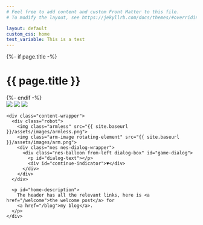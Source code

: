```yaml
---
# Feel free to add content and custom Front Matter to this file.
# To modify the layout, see https://jekyllrb.com/docs/themes/#overriding-theme-defaults

layout: default
custom_css: home
test_variable: This is a test
---
```

<div class="home">
  {%- if page.title -%}
    <h1 class="page-heading">{{ page.title }}</h1>
  {%- endif -%}
  <div id="cloud-container">
    <img src="{{ site.baseurl }}/assets/images/cloud.png" class="cloud" id="cloud-image">
    <img
      src="{{ site.baseurl }}/assets/images/cloudhappy.png"
      class="cloud cloud-hover hidden"
      id="cloudhappy-image"
    >
    <img
      src="{{ site.baseurl }}/assets/images/cloudshock.png"
      class="cloud hidden"
      id="cloudshock-image"
    >
  </div>
  <div id="scene-container">
    <div class="video-container" style="display: none;">
      <video muted autoplay loop playsinline id="myVideo">
        <source src="assets/videos/lightning.mp4" type="video/mp4">
      </video>
    </div>

    <div class="content-wrapper">
      <div class="robot">
        <img class="armless" src="{{ site.baseurl }}/assets/images/armless.png">
        <img class="arm-image rotating-element" src="{{ site.baseurl }}/assets/images/arm.png">
        <div class="nes nes-dialog-wrapper">
          <div class="nes-balloon from-left dialog-box" id="game-dialog">
            <p id="dialog-text"></p>
            <div id="continue-indicator">▼</div>
          </div>
        </div>
      </div>

      <p id="home-description">
        The header has all the relevant links, here is <a href="/welcome">the welcome post</a> for
        <a href="/blog">my blog</a>.
      </p>
    </div>
  </div>
</div>

<script>
  let alreadyAlive = false;
  let dialogueIndex = 0;
  let isTyping = false;
  function getGreeting() {
    const hour = new Date().getHours();

    if (hour >= 5 && hour < 12) {
      return 'Good morning!';
    } else if (hour >= 12 && hour < 18) {
      return 'Good afternoon!';
    } else {
      return 'Good evening!';
    }
  }
  const firstDialogueSegments = [getGreeting(), 'Hello there!', 'Howdy!'];
  const dialogueSegments = [
    firstDialogueSegments[Math.floor(Math.random() * firstDialogueSegments.length)],
    'Welcome to my site!',
    'Stay awhile and click around!',
  ];

  function typeWriter(text, speed = 24) {
    isTyping = true;
    let i = 0;
    const dialogText = document.getElementById('dialog-text');
    const continueIndicator = document.getElementById('continue-indicator');
    dialogText.innerHTML = ''; // Change textContent to innerHTML
    continueIndicator.style.display = 'none';
    function type() {
      if (i < text.length) {
        dialogText.innerHTML += text.charAt(i); // Change textContent to innerHTML
        i++;
        setTimeout(type, speed);
      } else {
        isTyping = false;
        if (dialogueIndex < dialogueSegments.length - 1) {
          continueIndicator.style.display = 'block';
        }
      }
    }
    type();
  }

  function advanceDialogue() {
    if (!isTyping) {
      dialogueIndex++;
      if (dialogueIndex < dialogueSegments.length) {
        typeWriter(dialogueSegments[dialogueIndex]);
      } else {
        document.getElementById('continue-indicator').style.display = 'none';
      }
    }
  }

  document.addEventListener('DOMContentLoaded', (event) => {
    const dialogBox = document.getElementById('game-dialog');
    dialogBox.addEventListener('click', advanceDialogue);
    typeWriter(dialogueSegments[0]);
  });

  document.addEventListener('DOMContentLoaded', function () {
    var video = document.getElementById('myVideo');
    video.playbackRate = 0.5;

    const cloudImage = document.getElementById('cloud-image');
    const cloudHappyImage = document.getElementById('cloudhappy-image');
    const cloudContainer = document.getElementById('cloud-container');
    const cloudShockImage = document.getElementById('cloudshock-image');
    const sceneContainer = document.getElementById('scene-container');
    const videoContainer = document.querySelector('.video-container');
    const nesElement = document.querySelector('.nes');
    const armImage = document.querySelector('.arm-image');
    const robot = document.querySelector('.armless');
    const dialogText = document.getElementById('dialog-text');
    const textContainer = document.getElementById('home-description');

    cloudContainer.addEventListener('click', function () {
      if (alreadyAlive) {
        if (!isTyping) {
          typeWriter("I'm already alive!");
        }
        return;
      }
      cloudImage.classList.add('hidden');
      cloudHappyImage.classList.add('hidden');
      cloudShockImage.classList.remove('hidden');

      setTimeout(() => {
        cloudShockImage.classList.add('hidden');
        cloudContainer.classList.add('hidden');
        document.body.classList.add('fade-to-black');
        textContainer.classList.add('hidden');
        nesElement.style.display = 'none';
        armImage.classList.remove('rotating-element');

        setTimeout(() => {
          videoContainer.style.display = 'block';
          video.play();

          robot.classList.add('spin-robot');
          armImage.classList.add('spin-robot');

          setTimeout(() => {
            videoContainer.style.display = 'none';
            robot.classList.remove('spin-robot');
            armImage.classList.remove('spin-robot');
            document.body.classList.remove('fade-to-black');
            cloudContainer.classList.remove('hidden');
            cloudImage.classList.remove('hidden');
            textContainer.classList.remove('hidden');

            setTimeout(() => {
              nesElement.style.display = 'block';
              armImage.classList.add('rotating-element');
              typeWriter('JONNY 5 IS ALIVE!!!!!');
              alreadyAlive = true;
            }, 500);
          }, 4000);
        }, 1000);
      }, 1000);
    });
  });
</script>

<style></style>

